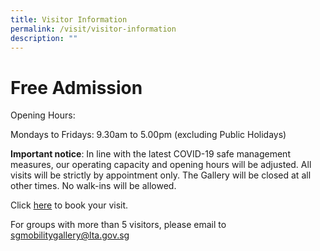 ```yaml
---
title: Visitor Information
permalink: /visit/visitor-information
description: ""
---
```

# Free Admission




Opening Hours:

Mondays to Fridays: 9.30am to 5.00pm (excluding Public Holidays)

**Important notice**: In line with the latest COVID-19 safe management measures, our operating capacity and opening hours will be adjusted. All visits will be strictly by appointment only. The Gallery will be closed at all other times. No walk-ins will be allowed.

Click [here](https://go.gov.sg/smgregistration) to book your visit.

For groups with more than 5 visitors, please email to sgmobilitygallery@lta.gov.sg

